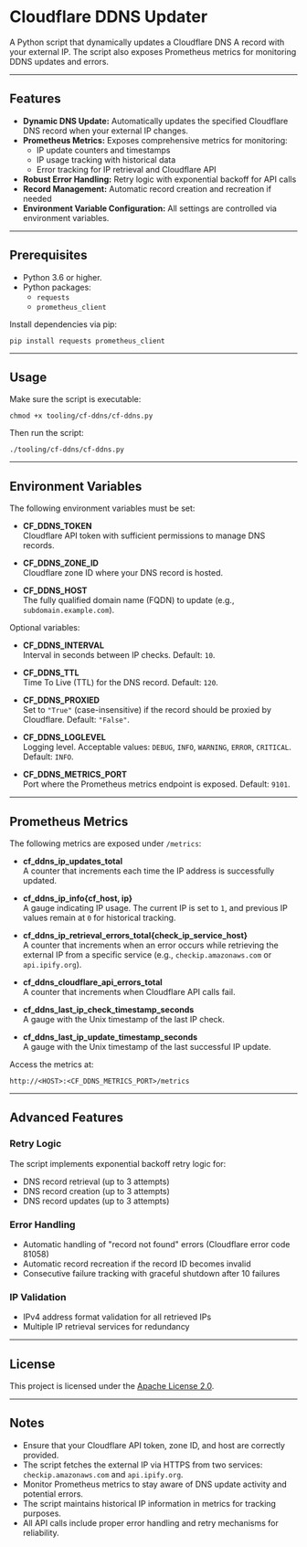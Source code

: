 # Cloudflare DDNS Updater

A Python script that dynamically updates a Cloudflare DNS A record with your external IP. The script also exposes Prometheus metrics for monitoring DDNS updates and errors.

---

## Features

- **Dynamic DNS Update:** Automatically updates the specified Cloudflare DNS record when your external IP changes.
- **Prometheus Metrics:** Exposes comprehensive metrics for monitoring:
  - IP update counters and timestamps
  - IP usage tracking with historical data
  - Error tracking for IP retrieval and Cloudflare API
- **Robust Error Handling:** Retry logic with exponential backoff for API calls
- **Record Management:** Automatic record creation and recreation if needed
- **Environment Variable Configuration:** All settings are controlled via environment variables.

---

## Prerequisites

- Python 3.6 or higher.
- Python packages:
  - `requests`
  - `prometheus_client`

Install dependencies via pip:

    pip install requests prometheus_client

---

## Usage

Make sure the script is executable:

    chmod +x tooling/cf-ddns/cf-ddns.py

Then run the script:

    ./tooling/cf-ddns/cf-ddns.py

---

## Environment Variables

The following environment variables must be set:

- **CF_DDNS_TOKEN**  
  Cloudflare API token with sufficient permissions to manage DNS records.

- **CF_DDNS_ZONE_ID**  
  Cloudflare zone ID where your DNS record is hosted.

- **CF_DDNS_HOST**  
  The fully qualified domain name (FQDN) to update (e.g., `subdomain.example.com`).

Optional variables:

- **CF_DDNS_INTERVAL**  
  Interval in seconds between IP checks. Default: `10`.

- **CF_DDNS_TTL**  
  Time To Live (TTL) for the DNS record. Default: `120`.

- **CF_DDNS_PROXIED**  
  Set to `"True"` (case-insensitive) if the record should be proxied by Cloudflare. Default: `"False"`.

- **CF_DDNS_LOGLEVEL**  
  Logging level. Acceptable values: `DEBUG`, `INFO`, `WARNING`, `ERROR`, `CRITICAL`. Default: `INFO`.

- **CF_DDNS_METRICS_PORT**  
  Port where the Prometheus metrics endpoint is exposed. Default: `9101`.

---

## Prometheus Metrics

The following metrics are exposed under `/metrics`:

- **cf_ddns_ip_updates_total**  
  A counter that increments each time the IP address is successfully updated.

- **cf_ddns_ip_info{cf_host, ip}**  
  A gauge indicating IP usage. The current IP is set to `1`, and previous IP values remain at `0` for historical tracking.

- **cf_ddns_ip_retrieval_errors_total{check_ip_service_host}**  
  A counter that increments when an error occurs while retrieving the external IP from a specific service (e.g., `checkip.amazonaws.com` or `api.ipify.org`).

- **cf_ddns_cloudflare_api_errors_total**  
  A counter that increments when Cloudflare API calls fail.

- **cf_ddns_last_ip_check_timestamp_seconds**  
  A gauge with the Unix timestamp of the last IP check.

- **cf_ddns_last_ip_update_timestamp_seconds**  
  A gauge with the Unix timestamp of the last successful IP update.

Access the metrics at:

    http://<HOST>:<CF_DDNS_METRICS_PORT>/metrics

---

## Advanced Features

### Retry Logic
The script implements exponential backoff retry logic for:
- DNS record retrieval (up to 3 attempts)
- DNS record creation (up to 3 attempts)  
- DNS record updates (up to 3 attempts)

### Error Handling
- Automatic handling of "record not found" errors (Cloudflare error code 81058)
- Automatic record recreation if the record ID becomes invalid
- Consecutive failure tracking with graceful shutdown after 10 failures

### IP Validation
- IPv4 address format validation for all retrieved IPs
- Multiple IP retrieval services for redundancy

---

## License

This project is licensed under the [Apache License 2.0](../LICENSE).

---

## Notes

- Ensure that your Cloudflare API token, zone ID, and host are correctly provided.
- The script fetches the external IP via HTTPS from two services: `checkip.amazonaws.com` and `api.ipify.org`.
- Monitor Prometheus metrics to stay aware of DNS update activity and potential errors.
- The script maintains historical IP information in metrics for tracking purposes.
- All API calls include proper error handling and retry mechanisms for reliability.